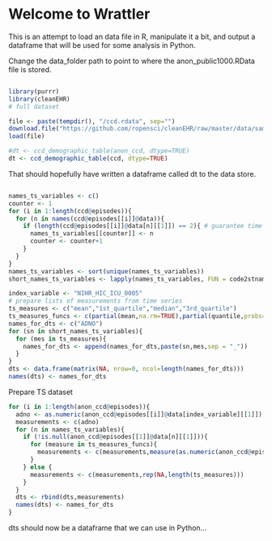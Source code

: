 # Welcome to Wrattler
This is an attempt to load an data file in R, manipulate it a bit, and output a dataframe that will be used
for some analysis in Python.

Change the data_folder path to point to where the anon_public1000.RData file is stored.

```r

library(purrr)
library(cleanEHR)
# full dataset

file <- paste(tempdir(), "/ccd.rdata", sep="")
download.file("https://github.com/ropensci/cleanEHR/raw/master/data/sample_ccd.RData", file)
load(file)

#dt <- ccd_demographic_table(anon_ccd, dtype=TRUE)
dt <- ccd_demographic_table(ccd, dtype=TRUE)

```

That should hopefully have written a dataframe called dt to the data store.

```r

names_ts_variables <- c()
counter <- 1
for (i in 1:length(ccd@episodes)){
  for (n in names(ccd@episodes[[i]]@data)){
    if (length(ccd@episodes[[i]]@data[n][[1]]) == 2){ # guarantee time series
      names_ts_variables[[counter]] <- n
      counter <- counter+1
    }
  }
}
names_ts_variables <- sort(unique(names_ts_variables))
short_names_ts_variables <- lapply(names_ts_variables, FUN = code2stname)

```

```r
index_variable <- "NIHR_HIC_ICU_0005"
# prepare lists of measurements from time series
ts_measures <- c("mean","1st_quartile","median","3rd_quartile")
ts_measures_funcs <- c(partial(mean,na.rm=TRUE),partial(quantile,probs=c(0.25),na.rm=TRUE),partial(quantile,probs=c(0.5),na.rm=TRUE),partial(quantile,probs=c(0.75),na.rm=TRUE))
names_for_dts <- c("ADNO")
for (sn in short_names_ts_variables){
  for (mes in ts_measures){
    names_for_dts <- append(names_for_dts,paste(sn,mes,sep = "_"))
  }
}
dts <- data.frame(matrix(NA, nrow=0, ncol=length(names_for_dts)))
names(dts) <- names_for_dts

```

Prepare TS dataset

```r
for (i in 1:length(anon_ccd@episodes)){
  adno <- as.numeric(anon_ccd@episodes[[i]]@data[index_variable][[1]])
  measurements <- c(adno)
  for (n in names_ts_variables){
    if (!is.null(anon_ccd@episodes[[1]]@data[n][[1]])){
      for (measure in ts_measures_funcs){
        measurements <- c(measurements,measure(as.numeric(anon_ccd@episodes[[i]]@data[n][[1]]["item2d"][[1]]))[[1]])
      }
    } else {
      measurements <- c(measurements,rep(NA,length(ts_measures)))
    }
  }
  dts <- rbind(dts,measurements)
  names(dts) <- names_for_dts
}
```

dts should now be a dataframe that we can use in Python...
